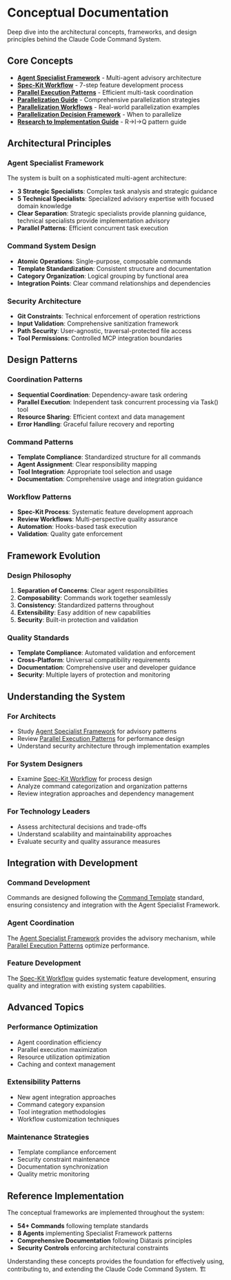 # Conceptual Documentation

Deep dive into the architectural concepts, frameworks, and design principles behind the Claude Code Command System.

## Core Concepts

- **[Agent Specialist Framework](agent-specialist-framework.md)** - Multi-agent advisory architecture
- **[Spec-Kit Workflow](spec-kit-workflow.md)** - 7-step feature development process
- **[Parallel Execution Patterns](parallel-execution-patterns.md)** - Efficient multi-task coordination
- **[Parallelization Guide](parallelization-guide.md)** - Comprehensive parallelization strategies
- **[Parallelization Workflows](../user/parallelization-workflows.md)** - Real-world parallelization examples
- **[Parallelization Decision Framework](../user/parallelization-decision-framework.md)** - When to parallelize
- **[Research to Implementation Guide](../user/research-to-implementation-guide.md)** - R→I→Q pattern guide

## Architectural Principles

### Agent Specialist Framework

The system is built on a sophisticated multi-agent architecture:

- **3 Strategic Specialists**: Complex task analysis and strategic guidance
- **5 Technical Specialists**: Specialized advisory expertise with focused domain knowledge
- **Clear Separation**: Strategic specialists provide planning guidance, technical specialists provide implementation advisory
- **Parallel Patterns**: Efficient concurrent task execution

### Command System Design

- **Atomic Operations**: Single-purpose, composable commands
- **Template Standardization**: Consistent structure and documentation
- **Category Organization**: Logical grouping by functional area
- **Integration Points**: Clear command relationships and dependencies

### Security Architecture

- **Git Constraints**: Technical enforcement of operation restrictions
- **Input Validation**: Comprehensive sanitization framework
- **Path Security**: User-agnostic, traversal-protected file access
- **Tool Permissions**: Controlled MCP integration boundaries

## Design Patterns

### Coordination Patterns

- **Sequential Coordination**: Dependency-aware task ordering
- **Parallel Execution**: Independent task concurrent processing via Task() tool
- **Resource Sharing**: Efficient context and data management
- **Error Handling**: Graceful failure recovery and reporting

### Command Patterns

- **Template Compliance**: Standardized structure for all commands
- **Agent Assignment**: Clear responsibility mapping
- **Tool Integration**: Appropriate tool selection and usage
- **Documentation**: Comprehensive usage and integration guidance

### Workflow Patterns

- **Spec-Kit Process**: Systematic feature development approach
- **Review Workflows**: Multi-perspective quality assurance
- **Automation**: Hooks-based task execution
- **Validation**: Quality gate enforcement

## Framework Evolution

### Design Philosophy

1. **Separation of Concerns**: Clear agent responsibilities
2. **Composability**: Commands work together seamlessly
3. **Consistency**: Standardized patterns throughout
4. **Extensibility**: Easy addition of new capabilities
5. **Security**: Built-in protection and validation

### Quality Standards

- **Template Compliance**: Automated validation and enforcement
- **Cross-Platform**: Universal compatibility requirements
- **Documentation**: Comprehensive user and developer guidance
- **Security**: Multiple layers of protection and monitoring

## Understanding the System

### For Architects

- Study [Agent Specialist Framework](agent-specialist-framework.md) for advisory patterns
- Review [Parallel Execution Patterns](parallel-execution-patterns.md) for performance design
- Understand security architecture through implementation examples

### For System Designers

- Examine [Spec-Kit Workflow](spec-kit-workflow.md) for process design
- Analyze command categorization and organization patterns
- Review integration approaches and dependency management

### For Technology Leaders

- Assess architectural decisions and trade-offs
- Understand scalability and maintainability approaches
- Evaluate security and quality assurance measures

## Integration with Development

### Command Development

Commands are designed following the [Command Template](../developer/command-template.md) standard, ensuring consistency and
integration with the Agent Specialist Framework.

### Agent Coordination

The [Agent Specialist Framework](agent-specialist-framework.md) provides the advisory mechanism, while
[Parallel Execution Patterns](parallel-execution-patterns.md) optimize performance.

### Feature Development

The [Spec-Kit Workflow](spec-kit-workflow.md) guides systematic feature development, ensuring quality and
integration with existing system capabilities.

## Advanced Topics

### Performance Optimization

- Agent coordination efficiency
- Parallel execution maximization
- Resource utilization optimization
- Caching and context management

### Extensibility Patterns

- New agent integration approaches
- Command category expansion
- Tool integration methodologies
- Workflow customization techniques

### Maintenance Strategies

- Template compliance enforcement
- Security constraint maintenance
- Documentation synchronization
- Quality metric monitoring

## Reference Implementation

The conceptual frameworks are implemented throughout the system:

- **54+ Commands** following template standards
- **8 Agents** implementing Specialist Framework patterns
- **Comprehensive Documentation** following Diátaxis principles
- **Security Controls** enforcing architectural constraints

Understanding these concepts provides the foundation for effectively using, contributing to, and extending the Claude Code Command System. 🏗️
